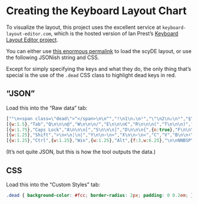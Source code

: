 # Creating the Keyboard Layout Chart

To visualize the layout, this project uses the excellent service at `keyboard-layout-editor.com`, which is the hosted version of Ian Prest’s [Keyboard Layout Editor project](https://github.com/ijprest/keyboard-layout-editor).

You can either use [this enormous permalink](http://www.keyboard-layout-editor.com/##@_css=.dead%20%7B%20background-color/:%20#fcc/;%20border-radius/:%202px/;%20padding/:%200%200.2em/;%20%7D;&@=%C2%B0%0A%3Cspan%20class/=%22dead%22%3E%5E%3C//span%3E%0A%0A%5E&=!%0A1%0A%E2%82%81%0A%C2%B9&=%22%0A2%0A%E2%82%82%0A%C2%B2&=%C2%A7%0A3%0A%E2%82%83%0A%C2%B3&=$%0A4&=%25%0A5%0A%0A%E2%80%B0&=/&%0A6%0A%E2%80%A1%0A%E2%80%A0&=//%0A7%0A%0A%7B&=(%0A8%0A%0A%5B&=)%0A9%0A%0A%5D&=/=%0A0%0A%E2%89%A0%0A%7D&=?%0A%C3%9F%0A%E1%BA%9E%0A%5C&=%3Cspan%20class/=%22dead%22%3E%60%3C//span%3E%0A%3Cspan%20class/=%22dead%22%3E%C2%B4%3C//span%3E%0A%C2%B4%0A%60&_w:2;&=Backspace;&@_w:1.5;&=Tab&=Q%0A%0A%0A/@&=W%0A%0A%0A//&=E%0A%0A%0A%E2%82%AC&=R%0A%0A%0A(&=T%0A%0A%0A)&=Z%0A%0A%E2%80%94%0A%E2%80%93&=U%0A%0A%E2%8C%80%0A%CE%A3&=I%0A%0A%E2%90%A3%0A%C5%BF&=O&=P&=%C3%9C%0A%0A%E2%89%A5%0A%E2%89%A4&=*%0A+%0A%3Cspan%20class/=%22dead%22%3E~%3C//span%3E%0A~&_x:0.25&w:1.25&h:2&w2:1.5&h2:1&x2:-0.25;&=Enter;&@_w:1.75;&=Caps%20Lock&=A%0A%0A%0A%5B&=S%0A%0A%0A%5D&=D%0A%0A%0A%7B&_n:true;&=F%0A%0A%0A%7D&=G%0A%0A%E2%80%9A%0A%E2%80%9E&=H%0A%0A%E2%80%98%0A%E2%80%9C&_n:true;&=J%0A%0A%E2%80%99%0A%E2%80%9D&=K&=L%0A%0A%E2%87%90%0A%E2%86%90&=%C3%96%0A%0A%E2%87%94%0A%E2%86%94&=%C3%84%0A%0A%E2%87%92%0A%E2%86%92&='%0A#%0A%0A%E2%80%99;&@_w:1.25;&=Shift&=%3E%0A%3C%0A%C2%A6%0A%7C&=Y%0A%0A%E2%80%BA%0A%C2%BB&=X%0A%0A%E2%80%B9%0A%C2%AB&=C&=V&=B%0A%0A%E2%99%AF%0A%E2%99%AD&=N%0A%0A%C3%B7%0A%C3%97&=M%0A%0A%E2%88%92%0A%C2%B5&=/;%0A,%0A%C2%B1%0A%E2%80%A2&_fa@:0&:0&:1;;&=/:%0A.%0AZWNJ%0A%E2%80%A6&_fa@:0&:0&:1&:1;;&=/_%0A-%0ANBHY%0ASHY&_w:2.75;&=Shift;&@_w:1.25;&=Ctrl&_w:1.25;&=Win&_w:1.25;&=Alt&_f:3&w:6.25;&=%0A%0ANNBSP%0ANBSP&_w:1.25;&=AltGr&_w:1.25;&=Win&_w:1.25;&=Menu&_w:1.25;&=Ctrl) to load the scyDE layout, or use the following JSONish string and CSS.

Except for simply specifying the keys and what they do, the only thing that’s special is the use of the `.dead` CSS class to highlight dead keys in red.

## “JSON”

Load this into the “Raw data” tab:

```javascript
["°\n<span class=\"dead\">^</span>\n\n^","!\n1\n₁\n¹","\"\n2\n₂\n²","§\n3\n₃\n³","$\n4","%\n5\n\n‰","&\n6\n‡\n†","/\n7\n\n{","(\n8\n\n[",")\n9\n\n]","=\n0\n≠\n}","?\nß\nẞ\n\\","<span class=\"dead\">`</span>\n<span class=\"dead\">´</span>\n´\n`",{w:2},"Backspace"],
[{w:1.5},"Tab","Q\n\n\n@","W\n\n\n/","E\n\n\n€","R\n\n\n(","T\n\n\n)","Z\n\n—\n–","U\n\n⌀\nΣ","I\n\n␣\nſ","O","P","Ü\n\n≥\n≤","*\n+\n<span class=\"dead\">~</span>\n~",{x:0.25,w:1.25,h:2,w2:1.5,h2:1,x2:-0.25},"Enter"],
[{w:1.75},"Caps Lock","A\n\n\n[","S\n\n\n]","D\n\n\n{",{n:true},"F\n\n\n}","G\n\n‚\n„","H\n\n‘\n“",{n:true},"J\n\n’\n”","K","L\n\n⇐\n←","Ö\n\n⇔\n↔","Ä\n\n⇒\n→","'\n#\n\n’"],
[{w:1.25},"Shift",">\n<\n¦\n|","Y\n\n›\n»","X\n\n‹\n«","C","V","B\n\n♯\n♭","N\n\n÷\n×","M\n\n−\nµ",";\n,\n±\n•",{fa:[0,0,1]},":\n.\nZWNJ\n…",{fa:[0,0,1,1]},"_\n-\nNBHY\nSHY",{w:2.75},"Shift"],
[{w:1.25},"Ctrl",{w:1.25},"Win",{w:1.25},"Alt",{f:3,w:6.25},"\n\nNNBSP\nNBSP",{w:1.25},"AltGr",{w:1.25},"Win",{w:1.25},"Menu",{w:1.25},"Ctrl"]
```

(It’s not quite JSON, but this is how the tool outputs the data.)

## CSS

Load this into the “Custom Styles” tab:

```css
.dead { background-color: #fcc; border-radius: 2px; padding: 0 0.2em; }
```
